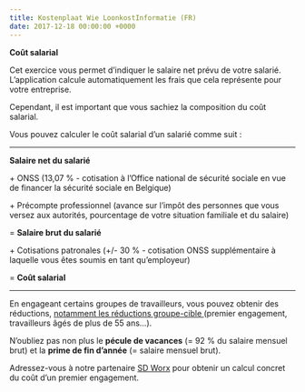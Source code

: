 ```yaml
---
title: Kostenplaat Wie LoonkostInformatie (FR)
date: 2017-12-18 00:00:00 +0000
---
```

**Coût salarial**

Cet exercice vous permet d’indiquer le salaire net prévu de votre salarié. L’application calcule automatiquement les frais que cela représente pour votre entreprise.

Cependant, il est important que vous sachiez la composition du coût salarial.

Vous pouvez calculer le coût salarial d’un salarié comme suit :

---

**Salaire net du salarié**

\+ ONSS (13,07 % - cotisation à l’Office national de sécurité sociale en vue de financer la sécurité sociale en Belgique)

\+ Précompte professionnel (avance sur l’impôt des personnes que vous versez aux autorités, pourcentage de votre situation familiale et du salaire)

= **Salaire brut du salarié**

\+ Cotisations patronales (+/- 30 % - cotisation ONSS supplémentaire à laquelle vous êtes soumis en tant qu’employeur)

= **Coût salarial**

---

En engageant certains groupes de travailleurs, vous pouvez obtenir des réductions, [notamment les réductions groupe-cible ](https://www.socialsecurity.be/employer/instructions/dmfa/fr/latest/instructions/deductions/structuralreduction_targetgroupreductions/firstengagments.html#h21)(premier engagement, travailleurs âgés de plus de 55 ans...).

N’oubliez pas non plus le **pécule de vacances** (= 92 % du salaire mensuel brut) et la **prime de fin d’année** (= salaire mensuel brut).

Adressez-vous à notre partenaire [SD Worx](https://www.sdworx.be/fr-be/entrepreneurs-debutants/offre/services/engager-du-personnel) pour obtenir un calcul concret du coût d’un premier engagement.